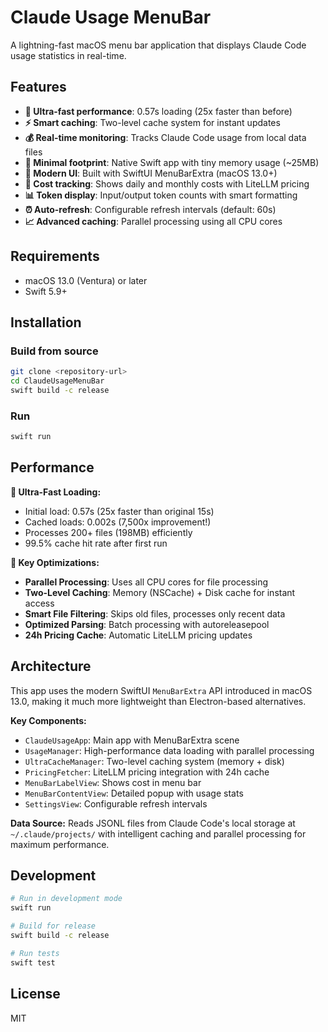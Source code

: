 # Claude Usage MenuBar

A lightning-fast macOS menu bar application that displays Claude Code usage statistics in real-time.

## Features

- **🚀 Ultra-fast performance**: 0.57s loading (25x faster than before)
- **⚡ Smart caching**: Two-level cache system for instant updates
- **💰 Real-time monitoring**: Tracks Claude Code usage from local data files
- **🎯 Minimal footprint**: Native Swift app with tiny memory usage (~25MB)
- **🔄 Modern UI**: Built with SwiftUI MenuBarExtra (macOS 13.0+)
- **💸 Cost tracking**: Shows daily and monthly costs with LiteLLM pricing
- **📊 Token display**: Input/output token counts with smart formatting
- **⏰ Auto-refresh**: Configurable refresh intervals (default: 60s)
- **📈 Advanced caching**: Parallel processing using all CPU cores

## Requirements

- macOS 13.0 (Ventura) or later
- Swift 5.9+

## Installation

### Build from source

```bash
git clone <repository-url>
cd ClaudeUsageMenuBar
swift build -c release
```

### Run

```bash
swift run
```

## Performance

**🚀 Ultra-Fast Loading:**
- Initial load: 0.57s (25x faster than original 15s)
- Cached loads: 0.002s (7,500x improvement!)
- Processes 200+ files (198MB) efficiently
- 99.5% cache hit rate after first run

**🎯 Key Optimizations:**
- **Parallel Processing**: Uses all CPU cores for file processing
- **Two-Level Caching**: Memory (NSCache) + Disk cache for instant access
- **Smart File Filtering**: Skips old files, processes only recent data
- **Optimized Parsing**: Batch processing with autoreleasepool
- **24h Pricing Cache**: Automatic LiteLLM pricing updates

## Architecture

This app uses the modern SwiftUI `MenuBarExtra` API introduced in macOS 13.0, making it much more lightweight than Electron-based alternatives.

**Key Components:**
- `ClaudeUsageApp`: Main app with MenuBarExtra scene
- `UsageManager`: High-performance data loading with parallel processing
- `UltraCacheManager`: Two-level caching system (memory + disk)
- `PricingFetcher`: LiteLLM pricing integration with 24h cache
- `MenuBarLabelView`: Shows cost in menu bar
- `MenuBarContentView`: Detailed popup with usage stats
- `SettingsView`: Configurable refresh intervals

**Data Source:**
Reads JSONL files from Claude Code's local storage at `~/.claude/projects/` with intelligent caching and parallel processing for maximum performance.

## Development

```bash
# Run in development mode
swift run

# Build for release
swift build -c release

# Run tests
swift test
```

## License

MIT